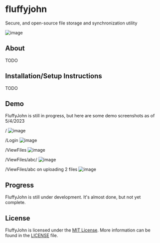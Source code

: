 
# fluffyjohn
Secure, and open-source file storage and synchronization utility 

![image](https://user-images.githubusercontent.com/97091148/218325579-5e4835b6-ec84-47c7-a004-6a48908e78f8.png)

## About
TODO

## Installation/Setup Instructions
TODO

## Demo
FluffyJohn is still in progress, but here are some demo screenshots as of 5/4/2023

/
![image](https://user-images.githubusercontent.com/97091148/230357747-e3b1becd-96f3-41a1-8bf5-243cea98ac45.png)

/Login
![image](https://user-images.githubusercontent.com/97091148/230357885-b9f2bf2d-758f-4295-a985-1add03cf78ea.png)

/ViewFiles
![image](https://user-images.githubusercontent.com/97091148/230357981-5adaf771-6f7a-4284-8d87-9283e5a7f287.png)

/ViewFiles/abc/
![image](https://user-images.githubusercontent.com/97091148/230358064-12878726-6320-4e8c-b4a3-9da5b4ca5f4b.png)

/ViewFiles/abc on uploading 2 files
![image](https://user-images.githubusercontent.com/97091148/230358307-03c02101-27e2-4f6a-98d4-9c1324923976.png)

## Progress
FluffyJohn is still under development. It's almost done, but not yet complete.

## License
FluffyJohn is licensed under the [MIT License](https://opensource.org/license/mit/). More information can be found in the [LICENSE](https://github.com/johnmanjohnston/fluffyjohn/blob/master/LICENSE) file.
